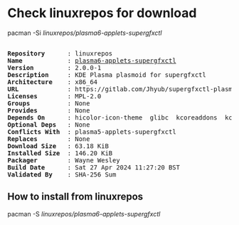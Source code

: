 # Check linuxrepos for download

pacman -Si *linuxrepos/plasma6-applets-supergfxctl*

<div class="highlight"><pre class="highlight"><text>
<b>Repository</b>      : linuxrepos
<b>Name</b>            : <a href="../../x86_64/plasma6-applets-supergfxctl-2.0.0-1-x86_64.pkg.tar.zst">plasma6-applets-supergfxctl</a>
<b>Version</b>         : 2.0.0-1
<b>Description</b>     : KDE Plasma plasmoid for supergfxctl
<b>Architecture</b>    : x86_64
<b>URL</b>             : https://gitlab.com/Jhyub/supergfxctl-plasmoid
<b>Licenses</b>        : MPL-2.0
<b>Groups</b>          : None
<b>Provides</b>        : None
<b>Depends On</b>      : hicolor-icon-theme  glibc  kcoreaddons  kconfig  ki18n  kirigami  ksvg  libplasma  qt6-base  qt6-declarative  gcc-libs  supergfxctl>=5.1.0
<b>Optional Deps</b>   : None
<b>Conflicts With</b>  : plasma5-applets-supergfxctl
<b>Replaces</b>        : None
<b>Download Size</b>   : 63.18 KiB
<b>Installed Size</b>  : 146.20 KiB
<b>Packager</b>        : Wayne Wesley <wayne6324@gmail.com>
<b>Build Date</b>      : Sat 27 Apr 2024 11:27:20 BST
<b>Validated By</b>    : SHA-256 Sum
</text></pre></div>

## How to install from linuxrepos

pacman -S *linuxrepos/plasma6-applets-supergfxctl*
